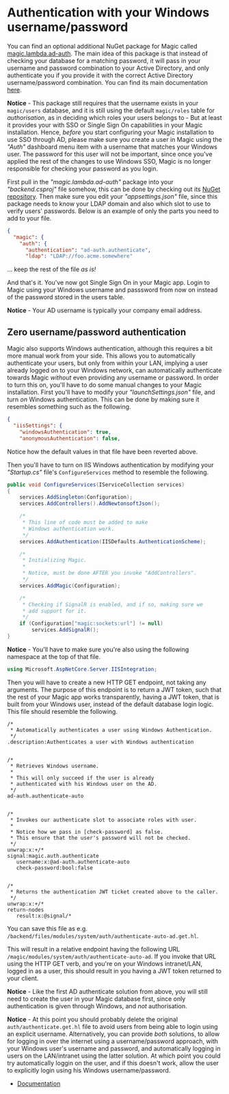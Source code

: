 
# Authentication with your Windows username/password

You can find an optional additional NuGet package for Magic
called [magic.lambda.ad-auth](https://www.nuget.org/packages/magic.lambda.ad-auth). The main idea of
this package is that instead of checking your database for a matching password, it will pass in your
username and password combination to your Active Directory, and only authenticate you if you provide
it with the correct Active Directory username/password combination. You can find its main
documentation [here](/documentation/magic.lambda.ad-auth/).

**Notice** - This package still requires that the username exists in your `magic/users` database, and
it is still using the default `magic/roles` table for _authorisation_, as in deciding which roles your
users belongs to - But at least it provides your with SSO or Single Sign On capabilities in your Magic
installation. Hence, _before_ you start configuring your Magic installation to use SSO through AD,
please make sure you create a user in Magic using the _"Auth"_ dashboard menu item with a username
that matches your Windows user. The password for this user will not be important, since once you've
applied the rest of the changes to use Windows SSO, Magic is no longer responsible for checking your
password as you login.

First pull in the _"magic.lambda.ad-auth"_ package into your _"backend.csproj"_ file somehow, this can
be done by checking out its [NuGet repository](https://www.nuget.org/packages/magic.lambda.ad-auth).
Then make sure you edit your _"appsettings.json"_ file, since this package needs to know your LDAP
domain and also which slot to use to verify users' passwords. Below is an example of only the parts you
need to add to your file.

```json
{
  "magic": {
    "auth": {
      "authentication": "ad-auth.authenticate",
      "ldap": "LDAP://foo.acme.somewhere"
```

... keep the rest of the file _as is!_

And that's it. You've now got Single Sign On in your Magic app. Login to Magic using your Windows
username and passsword from now on instead of the password stored in the users table.

**Notice** - Your AD username is typically your company email address.

## Zero username/password authentication

Magic also supports Windows authentication, although this requires a bit more manual work from your
side. This allows you to automatically authenticate your users, but only from within your LAN,
implying a user already logged on to your Windows network, can automatically authenticate towards
Magic _without_ even providing any username or password. In order to turn this on, you'll have to
do some manual changes to your Magic installation. First you'll have to modify your _"launchSettings.json"_
file, and turn _on_ Windows authentication. This can be done by making sure it resembles something such as
the following.

```json
{
  "iisSettings": {
    "windowsAuthentication": true,
    "anonymousAuthentication": false,
```

Notice how the default values in that file have been reverted above.

Then you'll have to turn on IIS Windows authentication by modifying your _"Startup.cs"_ file's
`ConfigureServices` method to resemble the following.

```csharp
public void ConfigureServices(IServiceCollection services)
{
    services.AddSingleton(Configuration);
    services.AddControllers().AddNewtonsoftJson();

    /*
     * This line of code must be added to make
     * Windows authentication work.
     */
    services.AddAuthentication(IISDefaults.AuthenticationScheme);

    /*
     * Initializing Magic.
     *
     * Notice, must be done AFTER you invoke "AddControllers".
     */
    services.AddMagic(Configuration);

    /*
     * Checking if SignalR is enabled, and if so, making sure we
     * add support for it.
     */
    if (Configuration["magic:sockets:url"] != null)
        services.AddSignalR();
}
```

**Notice** - You'll have to make sure you're also using the following namespace
at the top of that file.

```csharp
using Microsoft.AspNetCore.Server.IISIntegration;
```

Then you will have to create a new HTTP GET endpoint, not taking any arguments. The purpose
of this endpoint is to return a JWT token, such that the rest of your Magic app works transparently,
having a JWT token, that is built from your Windows user, instead of the default database login logic.
This file should resemble the following.

```
/*
 * Automatically authenticates a user using Windows Authentication.
 */
.description:Authenticates a user with Windows authentication


/*
 * Retrieves Windows username.
 *
 * This will only succeed if the user is already
 * authenticated with his Windows user on the AD.
 */
ad-auth.authenticate-auto


/*
 * Invokes our authenticate slot to associate roles with user.
 *
 * Notice how we pass in [check-password] as false.
 * This ensure that the user's password will not be checked.
 */
unwrap:x:+/*
signal:magic.auth.authenticate
   username:x:@ad-auth.authenticate-auto
   check-password:bool:false


/*
 * Returns the authentication JWT ticket created above to the caller.
 */
unwrap:x:+/*
return-nodes
   result:x:@signal/*
```

You can save this file as e.g. `/backend/files/modules/system/auth/authenticate-auto-ad.get.hl`.

This will result in a relative endpoint having the following URL `/magic/modules/system/auth/authenticate-auto-ad`.
If you invoke that URL using the HTTP GET verb, and you're on your Windows intranet/LAN, logged in as a user,
this should result in you having a JWT token returned to your client.

**Notice** - Like the first AD authenticate solution from above, you will still need to create the user
in your Magic database first, since only authentication is given through Windows, and _not_ authorisation.

**Notice** - At this point you should probably delete the original `auth/authenticate.get.hl` file to
avoid users from being able to login using an explicit username. Alternatively, you can provide _both_
solutions, to allow for logging in over the internet using a username/password approach, with your Windows
user's username and password, and automatically logging in users on the LAN/intranet using the latter
solution. At which point you could try automatically loggin on the user, and if this doesn't work,
allow the user to explicitly login using his Windows username/password.

* [Documentation](/documentation/)

